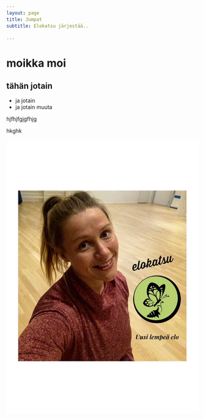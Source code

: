 ```yaml
---
layout: page
title: Jumpat
subtitle: Elokatsu järjestää..

---
```

# moikka moi

## tähän jotain

* ja jotain
* ja jotain muuta

hjfhjfgjgfhjg

hkghk

![](/img/elokatsunkuvavalmennus.jpg)